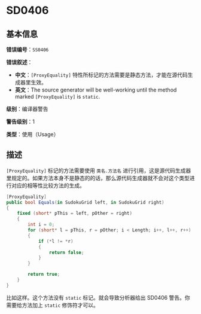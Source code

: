 ﻿# SD0406
## 基本信息

**错误编号**：`SS0406`

**错误叙述**：

* **中文**：`[ProxyEquality]` 特性所标记的方法需要是静态方法，才能在源代码生成器里生效。
* **英文**：The source generator will be well-working until the method marked `[ProxyEquality]` is `static`.

**级别**：编译器警告

**警告级别**：1

**类型**：使用（Usage）

## 描述

`[ProxyEquality]` 标记的方法需要使用 `类名.方法名` 进行引用，这是源代码生成器里规定的。如果方法本身不是静态的的话，那么源代码生成器就不会对这个类型进行对应的相等性比较方法的生成。

```csharp
[ProxyEquality]
public bool Equals(in SudokuGrid left, in SudokuGrid right)
{
    fixed (short* pThis = left, pOther = right)
    {
        int i = 0;
        for (short* l = pThis, r = pOther; i < Length; i++, l++, r++)
        {
            if (*l != *r)
            {
                return false;
            }
        }

        return true;
    }
}
```

比如这样。这个方法没有 `static` 标记。就会导致分析器给出 SD0406 警告。你需要给方法加上 `static` 修饰符才可以。
